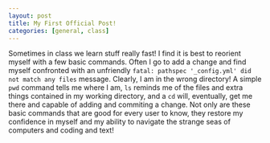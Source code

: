 ```yaml
---
layout: post
title: My First Official Post!
categories: [general, class]
---
```


Sometimes in class we learn stuff really fast! I find it is best to reorient myself with a few basic commands. Often I go to add a change and find myself confronted with an unfriendly `fatal: pathspec '_config.yml' did not match any files` message. 
Clearly, I am in the wrong directory! A simple `pwd` command tells me where I am, `ls` reminds me of the files and extra things contained in my working directory, and a `cd` will, eventually, get me there and capable of adding and commiting a change.
Not only are these basic commands that are good for every user to know, they restore my confidence in myself and my ability to navigate the strange seas of computers and coding and text!